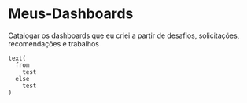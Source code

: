 # Meus-Dashboards
Catalogar os dashboards que eu criei a partir de desafios, solicitações, recomendações e trabalhos

```
text(
  from
    test
  else
    test
)
```
   
